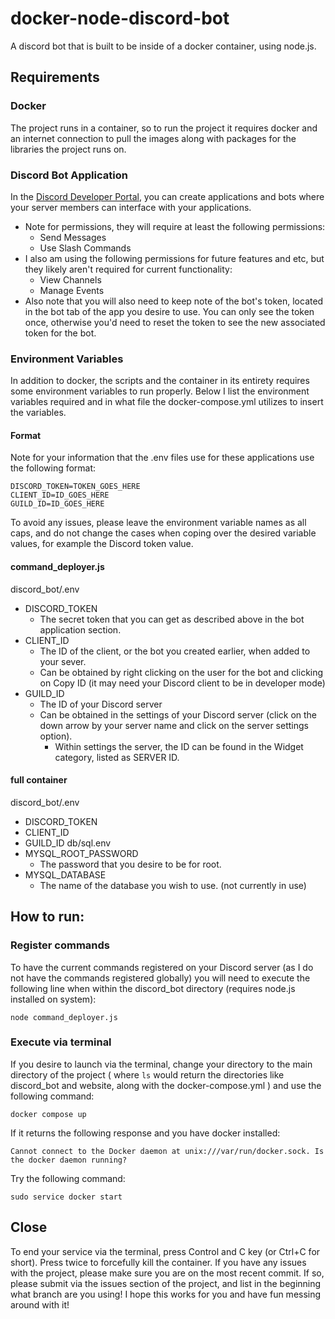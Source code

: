 # docker-node-discord-bot
A discord bot that is built to be inside of a docker container,
using node.js.

## Requirements

### Docker
The project runs in a container, so to run the project
it requires docker and an internet connection to pull
the images along with packages for the libraries the
project runs on.

### Discord Bot Application
In the [Discord Developer Portal](https://discord.com/developers/applications),
you can create applications and bots where your server members can interface
with your applications. 
* Note for permissions, they will require at least the following permissions:
  * Send Messages
  * Use Slash Commands
* I also am using the following permissions for future features and etc, but they
likely aren't required for current functionality:
  * View Channels
  * Manage Events
* Also note that you will also need to keep note of the bot's token, located in the
bot tab of the app you desire to use. You can only see the token once, otherwise
you'd need to reset the token to see the new associated token for the bot.

### Environment Variables
In addition to docker, the scripts
and the container in its entirety requires some
environment variables to run properly. Below I list
the environment variables required and in what file
the docker-compose.yml utilizes to insert the variables.

#### Format
Note for your information that the .env files use for these applications use the following format:
```
DISCORD_TOKEN=TOKEN_GOES_HERE
CLIENT_ID=ID_GOES_HERE
GUILD_ID=ID_GOES_HERE
```
To avoid any issues, please leave the environment variable names as all caps, and do not change
the cases when coping over the desired variable values, for example the Discord token value.

#### command_deployer.js
discord_bot/.env
* DISCORD_TOKEN
  * The secret token that you can get as described above in the bot application section.
* CLIENT_ID
  * The ID of the client, or the bot you created earlier, when added to your sever.
  * Can be obtained by right clicking on the user for the bot and clicking on Copy ID (it may need your Discord client to be in developer mode)
* GUILD_ID
  * The ID of your Discord server
  * Can be obtained in the settings of your Discord server (click on the down arrow by your server name and click on the server settings option).
    * Within settings the server, the ID can be found in the Widget category, listed as SERVER ID.


#### full container
discord_bot/.env
* DISCORD_TOKEN
* CLIENT_ID
* GUILD_ID
db/sql.env
* MYSQL_ROOT_PASSWORD
  * The password that you desire to be for root.
* MYSQL_DATABASE
  * The name of the database you wish to use. (not currently in use)
## How to run:
### Register commands
To have the current commands registered on your Discord server (as I do not have the commands registered globally) you will need to execute the following line when within the discord_bot directory (requires node.js installed on system):
```
node command_deployer.js
```
### Execute via terminal
If you desire to launch via the terminal, change your directory to the main directory of the project ( where `ls` would return the directories like discord_bot and website, along with the docker-compose.yml ) and use the following command: 
```
docker compose up
```
If it returns the following response and you have docker installed:
```
Cannot connect to the Docker daemon at unix:///var/run/docker.sock. Is the docker daemon running?
```
Try the following command:
```
sudo service docker start
```
## Close
To end your service via the terminal, press Control and C key (or Ctrl+C for short). Press twice to forcefully kill the container. If you have any issues with the project, please make sure you are on the most recent commit. If so, please submit via the issues section of the project, and list in the beginning what branch are you using! I hope this works for you and have fun messing around with it!
